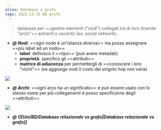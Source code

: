 ```yaml
---
alias: Database a grafo
tags: 2022-11-15 BD grafo
---
```


> database per ==gestire elementi ("nodi") collegati tra di loro (tramite "archi"== entranti o uscenti)  (es: social network).

- ***@ Nodi***: ==ogni nodo è un'istanza diversa== ma posso assegnare ==più label ad un nodo==
	- **label**: definisco il ==tipo== (può avere metadati)
	- **proprietà**: specifico gli ==attributi==
	- **matrice di adiacenza** per permettergli di ==conoscere i loro "vicini"== (se aggiungo nodi il costo del singolo hop non varia)

![](Uni/BD/img/neo4j.jpeg)
	
- ***@ Archi***: ==ogni arco ha un significato== e può essere usato con lo stesso nome per più collegamenti e posso specificarne degli ==attributi==

![](Uni/BD/img/graph.jpeg)


- ***@ ![[Uni/BD/Database relazionale vs grafo|Database relazionale vs grafo]]***